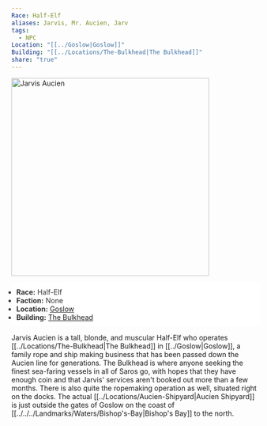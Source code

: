 ```yaml
---
Race: Half-Elf
aliases: Jarvis, Mr. Aucien, Jarv
tags:
  - NPC
Location: "[[../Goslow|Goslow]]"
Building: "[[../Locations/The-Bulkhead|The Bulkhead]]"
share: "true"
---
```




<div class="infobox">
    <!-- Image is not a link now and made larger -->
    <img src="https://spankadin.github.io/Saros-Wiki/_assets/Jarvis_Pic.png" alt="Jarvis Aucien" style="display:block; max-width: 100%; height: auto; width: 400px;">
    <ul style="color: #333; background-color: white; padding: 10px; border-radius: 5px;">
        <li><strong>Race:</strong> Half-Elf</li>
        <li><strong>Faction:</strong> None</li>
        <li><strong>Location:</strong> <a href="/Saros-Wiki/Locations-%26%20NPCs/Cities%20%26%20Towns/Goslow/Goslow/">Goslow</a></li>
        <li><strong>Building:</strong> <a href="/Saros-Wiki/Locations-%26%20NPCs/Cities%20%26%20Towns/Goslow/Locations/The-Bulkhead/">The Bulkhead</a></li>
    </ul>
</div>






Jarvis Aucien is a tall, blonde, and muscular Half-Elf who operates [[../Locations/The-Bulkhead|The Bulkhead]] in [[../Goslow|Goslow]], a family rope and ship making business that has been passed down the Aucien line for generations. The Bulkhead is where anyone seeking the finest sea-faring vessels in all of Saros go, with hopes that they have enough coin and that Jarvis' services aren't booked out more than a few months. There is also quite the ropemaking operation as well, situated right on the docks. The actual [[../Locations/Aucien-Shipyard|Aucien Shipyard]] is just outside the gates of Goslow on the coast of [[../../../Landmarks/Waters/Bishop's-Bay|Bishop's Bay]] to the north.

